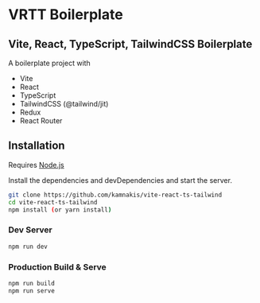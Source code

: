 # VRTT Boilerplate
## Vite, React, TypeScript, TailwindCSS Boilerplate

A boilerplate project with

- Vite
- React
- TypeScript
- TailwindCSS (@tailwind/jit)
- Redux
- React Router

## Installation

Requires [Node.js](https://nodejs.org/)

Install the dependencies and devDependencies and start the server.

```sh
git clone https://github.com/kamnakis/vite-react-ts-tailwind
cd vite-react-ts-tailwind
npm install (or yarn install)
```

### Dev Server

```sh
npm run dev
```

### Production Build & Serve

```sh
npm run build
npm run serve
```
